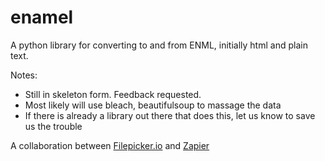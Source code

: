 enamel
======

A python library for converting to and from ENML, initially html and plain text.

Notes:
* Still in skeleton form. Feedback requested.
* Most likely will use bleach, beautifulsoup to massage the data
* If there is already a library out there that does this, let us know to save us the trouble

A collaboration between [Filepicker.io](http://www.filepicker.io) and [Zapier](http://zapier.com)

